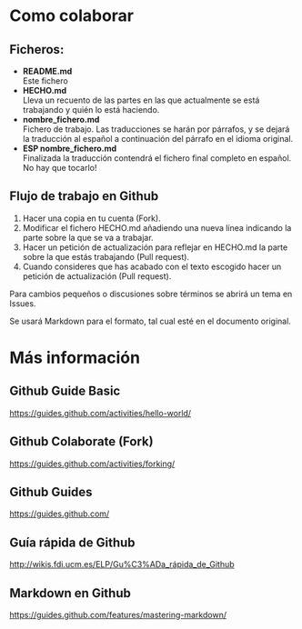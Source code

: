 # Como colaborar

## Ficheros:  
* **README.md**  
Este fichero  
* **HECHO.md**  
Lleva un recuento de las partes en las que actualmente se está trabajando y quién lo está haciendo.  
* **nombre_fichero.md**  
Fichero de trabajo. Las traducciones se harán por párrafos, y se dejará la traducción al español a continuación del párrafo en el idioma original.  
* **ESP nombre_fichero.md**  
Finalizada la traducción contendrá el fichero final completo en español. No hay que tocarlo!

## Flujo de trabajo en Github
1.  Hacer una copia en tu cuenta (Fork).
2.  Modificar el fichero HECHO.md añadiendo una nueva línea indicando la parte sobre la que se va a trabajar.
3.  Hacer un petición de actualización para reflejar en HECHO.md la parte sobre la que estás trabajando (Pull request). 
4.  Cuando consideres que has acabado con el texto escogido hacer un petición de actualización (Pull request). 
  
Para cambios pequeños o discusiones sobre términos se abrirá un tema en Issues.

Se usará Markdown para el formato, tal cual esté en el documento original.  


# Más información

## Github Guide Basic
https://guides.github.com/activities/hello-world/

## Github Colaborate (Fork)
https://guides.github.com/activities/forking/

## Github Guides
https://guides.github.com/

## Guía rápida de Github
http://wikis.fdi.ucm.es/ELP/Gu%C3%ADa_rápida_de_Github

## Markdown en Github
https://guides.github.com/features/mastering-markdown/



